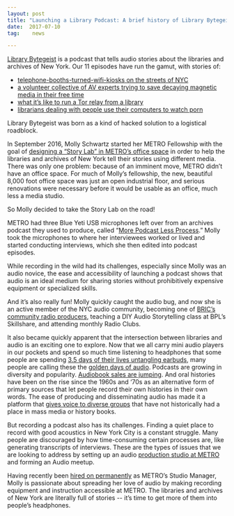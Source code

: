 ```yaml
---
layout: post
title: "Launching a Library Podcast: A brief history of Library Bytegeist"
date:  2017-07-10
tag:	news

---
```

[Library Bytegeist](https://soundcloud.com/librarybytegeist) is a podcast that tells audio stories about the libraries and archives of New York. Our 11 episodes have run the gamut, with stories of:

* [telephone-booths-turned-wifi-kiosks on the streets of NYC](https://soundcloud.com/librarybytegeist/shannonmattern)
* [a volunteer collective of AV experts trying to save decaying magnetic media in their free time](https://soundcloud.com/librarybytegeist/rachelmattson)
* [what it’s like to run a Tor relay from a library](https://soundcloud.com/librarybytegeist/6-talking-privacy-with-librarians)
* [librarians dealing with people use their computers to watch porn](https://soundcloud.com/librarybytegeist/11-talking-internet-filters-in-public-libraries)

Library Bytegeist was born as a kind of hacked solution to a logistical roadblock.

In September 2016, Molly Schwartz started her METRO Fellowship with the goal of [designing a “Story Lab” in METRO’s office space](http://archive.metro.org/articles/introducing-the-metro-fellows/) in order to help the libraries and archives of New York tell their stories using different media. There was only one problem: because of an imminent move, METRO didn’t have an office space. For much of Molly’s fellowship, the new, beautiful 8,000 foot office space was just an open industrial floor, and serious renovations were necessary before it would be usable as an office, much less a media studio.

So Molly decided to take the Story Lab on the road!

METRO had three Blue Yeti USB microphones left over from an archives podcast they used to produce, called “[More Podcast Less Process](http://morepodcast.libsyn.com/).” Molly took the microphones to where her interviewees worked or lived and started conducting interviews, which she then edited into podcast episodes.

While recording in the wild had its challenges, especially since Molly was an audio novice, the ease and accessibility of launching a podcast shows that audio is an ideal medium for sharing stories without  prohibitively expensive equipment or specialized skills.

And it’s also really fun! Molly quickly caught the audio bug, and now she is an active member of the NYC audio community, becoming one of [BRIC’s community radio producers](https://soundcloud.com/bricradio), teaching a DIY Audio Storytelling class at BPL’s Skillshare, and attending monthly Radio Clubs.

It also became quickly apparent that the intersection between libraries and audio is an exciting one to explore. Now that we all carry mini audio players in our pockets and spend so much time listening to headphones that some people are spending [3.5 days of their lives untangling earbuds](https://aten.co/2016/01/21/youll-spend-3-5-days-of-your-life-untangling-headphones/), many people are calling these the [golden days of audio](http://www.adweek.com/digital/welcome-new-golden-age-audio-173162/). Podcasts are growing in diversity and popularity. [Audiobook sales are jumping](http://www.booklistreader.com/2016/05/24/audiobooks/audiobook-sales-jump-24-percent-in-2015/). And oral histories have been on the rise since the 1960s and ‘70s as an alternative form of primary sources that let people record their own histories in their own words. The ease of producing and disseminating audio has made it a platform that [gives voice to diverse groups](https://americanlibrariesmagazine.org/2017/03/01/diverse-and-accessible-podcasts/) that have not historically had a place in mass media or history books.

But recording a podcast also has its challenges. Finding a quiet place to record with good acoustics in New York City is a constant struggle. Many people are discouraged by how time-consuming certain processes are, like generating transcripts of interviews. These are the types of issues that we are looking to address by setting up an audio [production studio at METRO](http://metro.org/services/599studio) and forming an Audio meetup.

Having recently been [hired on permanently](http://metro.org/staff/) as METRO’s Studio Manager, Molly is passionate about spreading her love of audio by making recording equipment and instruction accessible at METRO. The libraries and archives of New York are literally full of stories -- it’s time to get more of them into people’s headphones.
